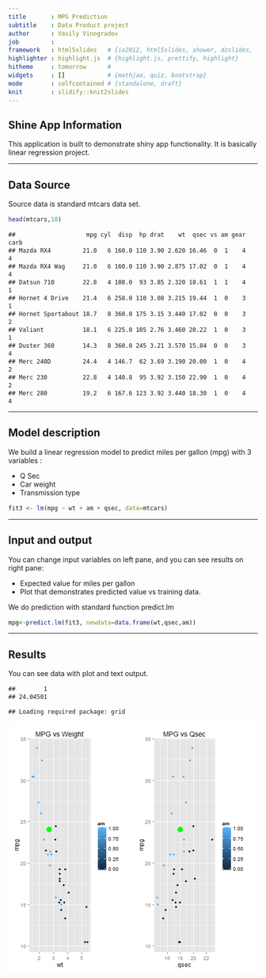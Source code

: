 ```yaml
---
title       : MPG Prediction
subtitle    : Data Product project
author      : Vasily Vinogradov
job         : 
framework   : html5slides   # {io2012, html5slides, shower, dzslides, ...}
highlighter : highlight.js  # {highlight.js, prettify, highlight}
hitheme     : tomorrow      # 
widgets     : []            # {mathjax, quiz, bootstrap}
mode        : selfcontained # {standalone, draft}
knit        : slidify::knit2slides
---
```

## Shine App Information

This application is built to demonstrate shiny app functionality. It is basically linear regression project. 

---
## Data Source

Source data is standard mtcars data set. 


```r
head(mtcars,10)
```

```
##                    mpg cyl  disp  hp drat    wt  qsec vs am gear carb
## Mazda RX4         21.0   6 160.0 110 3.90 2.620 16.46  0  1    4    4
## Mazda RX4 Wag     21.0   6 160.0 110 3.90 2.875 17.02  0  1    4    4
## Datsun 710        22.8   4 108.0  93 3.85 2.320 18.61  1  1    4    1
## Hornet 4 Drive    21.4   6 258.0 110 3.08 3.215 19.44  1  0    3    1
## Hornet Sportabout 18.7   8 360.0 175 3.15 3.440 17.02  0  0    3    2
## Valiant           18.1   6 225.0 105 2.76 3.460 20.22  1  0    3    1
## Duster 360        14.3   8 360.0 245 3.21 3.570 15.84  0  0    3    4
## Merc 240D         24.4   4 146.7  62 3.69 3.190 20.00  1  0    4    2
## Merc 230          22.8   4 140.8  95 3.92 3.150 22.90  1  0    4    2
## Merc 280          19.2   6 167.6 123 3.92 3.440 18.30  1  0    4    4
```

---
## Model description

We build a linear regression model to predict miles per gallon (mpg) with 3 variables :

* Q Sec
* Car weight
* Transmission type


```r
fit3 <- lm(mpg ~ wt + am + qsec, data=mtcars)  
```

---
## Input and output

You can change input variables on left pane, and you can see results on right pane:

* Expected value for miles per gallon
* Plot that demonstrates predicted value vs training data.

We do prediction with standard function predict.lm


```r
mpg<-predict.lm(fit3, newdata=data.frame(wt,qsec,am))
```

---
## Results

You can see data with plot and text output.


```
##        1 
## 24.04501
```

```
## Loading required package: grid
```

![plot of chunk unnamed-chunk-4](figure/unnamed-chunk-4-1.png) 



